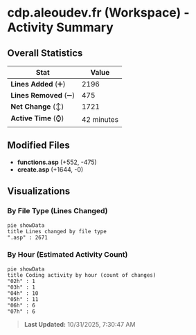 # cdp.aleoudev.fr (Workspace) - Activity Summary 

## Overall Statistics

| Stat                   | Value                                                             |
| ---------------------- | ----------------------------------------------------------------- |
| **Lines Added** (➕)   | 2196                                          |
| **Lines Removed** (➖) | 475                                        |
| **Net Change** (↕)    | 1721                |
| **Active Time** (⌚)   | 42 minutes |


## Modified Files
- **functions.asp** (+552, -475)
- **create.asp** (+1644, -0)

## Visualizations

### By File Type (Lines Changed)

```mermaid
pie showData
title Lines changed by file type
".asp" : 2671
```

### By Hour (Estimated Activity Count)

```mermaid
pie showData
title Coding activity by hour (count of changes)
"02h" : 1
"03h" : 1
"04h" : 10
"05h" : 11
"06h" : 6
"07h" : 6
```


> **Last Updated:** 10/31/2025, 7:30:47 AM